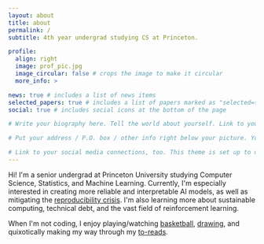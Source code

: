 ```yaml
---
layout: about
title: about
permalink: /
subtitle: 4th year undergrad studying CS at Princeton.

profile:
  align: right
  image: prof_pic.jpg
  image_circular: false # crops the image to make it circular
  more_info: >

news: true # includes a list of news items
selected_papers: true # includes a list of papers marked as "selected={true}"
social: true # includes social icons at the bottom of the page

# Write your biography here. Tell the world about yourself. Link to your favorite [subreddit](http://reddit.com). You can put a picture in, too. The code is already in, just name your picture `prof_pic.jpg` and put it in the `img/` folder.

# Put your address / P.O. box / other info right below your picture. You can also disable any of these elements by editing `profile` property of the YAML header of your `_pages/about.md`. Edit `_bibliography/papers.bib` and Jekyll will render your [publications page](/al-folio/publications/) automatically.

# Link to your social media connections, too. This theme is set up to use [Font Awesome icons](https://fontawesome.com/) and [Academicons](https://jpswalsh.github.io/academicons/), like the ones below. Add your Facebook, Twitter, LinkedIn, Google Scholar, or just disable all of them.
---
```


Hi! I'm a senior undergrad at Princeton University studying Computer Science, Statistics, and Machine Learning. Currently, I'm especially interested in creating more reliable and interpretable AI models, as well as mitigating the [reproducibility crisis](https://reproducible.cs.princeton.edu/). I'm also learning more about sustainable computing, technical debt, and the vast field of reinforcement learning.

When I'm not coding, I enjoy playing/watching [basketball](https://www.youtube.com/watch?v=MmD3vAKyit8&list=LL&index=84), [drawing](https://youtu.be/kE0FVAVx6tI), and quixotically making my way through my [to-reads](https://www.goodreads.com/review/list/100007362?shelf=to-read).
